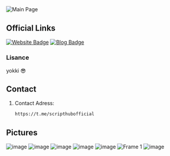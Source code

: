 ##
![Main Page](https://cdn.scriptbullet.com.tr/ayguun/script_hub_assets/big_banner.png)
##
## Official Links
[![Website Badge](https://img.shields.io/badge/Website-Script%20Bullet-blue)](https://scriptbullet.com.tr)
[![Blog Badge](https://img.shields.io/badge/Blog-Script%20Bullet-green)](https://blog.scriptbullet.com.tr)

### Lisance
yokki 😎

## Contact
1. Contact Adress:
   ```bash
   https://t.me/scripthubofficial

## Pictures
![image](https://github.com/ScriptHUBofficial/Script-Bullet-Web/assets/106864876/cb2190dc-c46c-44fc-84ff-ebf70470b906)
![image](https://github.com/ScriptHUBofficial/Script-Bullet-Web/assets/106864876/c4459e79-3c19-4cb7-bc47-56dd77724704)
![image](https://github.com/ScriptHUBofficial/Script-Bullet-Web/assets/106864876/e0443264-67eb-43ab-af61-6a1f00e5bb4a)
![image](https://github.com/ScriptHUBofficial/Script-Bullet-Web/assets/106864876/6848d15c-8654-46e3-9dd8-df4cb02697a6)
![image](https://github.com/ScriptHUBofficial/Script-Bullet-Web/assets/106864876/ad78cbae-84dc-41f1-a34e-c5faf471f984)
![Frame 1](https://github.com/ScriptHUBofficial/Script-Bullet-Web/assets/106864876/c79ba4b4-0798-4254-9592-c9859b9e3546)
![image](https://github.com/ScriptHUBofficial/Script-Bullet-Web/assets/106864876/3ca60971-2f8e-4c7f-944b-876c7cbacb32)

